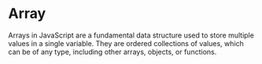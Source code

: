 # Array
Arrays in JavaScript are a fundamental data structure used to store multiple values in a single variable. They are ordered collections of values, which can be of any type, including other arrays, objects, or functions.
